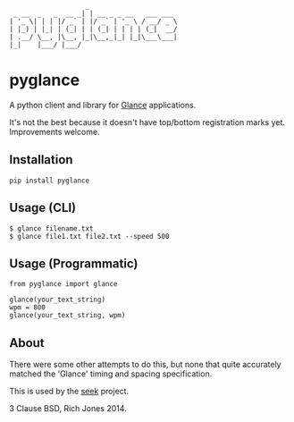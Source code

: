                        _                      
     _ __  _   _  __ _| | __ _ _ __   ___ ___ 
    | '_ \| | | |/ _` | |/ _` | '_ \ / __/ _ \
    | |_) | |_| | (_| | | (_| | | | | (_|  __/
    | .__/ \__, |\__, |_|\__,_|_| |_|\___\___|
    |_|    |___/ |___/                        

# pyglance

A python client and library for [Glance](http://github.com/Miserlou/Glance) applications. 

It's not the best because it doesn't have top/bottom registration marks yet. Improvements welcome.

## Installation

    pip install pyglance

## Usage (CLI)

    $ glance filename.txt
    $ glance file1.txt file2.txt --speed 500

## Usage (Programmatic)

    from pyglance import glance
    
    glance(your_text_string)
    wpm = 800
    glance(your_text_string, wpm)

## About

There were some other attempts to do this, but none that quite accurately matched the 'Glance' timing and spacing specification.

This is used by the [seek](http://github.com/Miserlou/seek) project.

3 Clause BSD, Rich Jones 2014.
